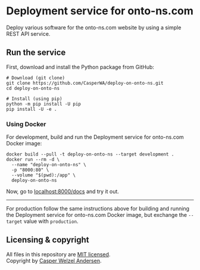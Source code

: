 # Deployment service for onto-ns.com

Deploy various software for the onto-ns.com website by using a simple REST API service.

## Run the service

First, download and install the Python package from GitHub:

```shell
# Download (git clone)
git clone https://github.com/CasperWA/deploy-on-onto-ns.git
cd deploy-on-onto-ns

# Install (using pip)
python -m pip install -U pip
pip install -U -e .
```

### Using Docker

For development, build and run the Deployment service for onto-ns.com Docker image:

```shell
docker build --pull -t deploy-on-onto-ns --target development .
docker run --rm -d \
  --name "deploy-on-onto-ns" \
  -p "8000:80" \
  --volume "$(pwd):/app" \
  deploy-on-onto-ns
```

Now, go to [localhost:8000/docs](http://localhost:8000/docs) and try it out.

---

For production follow the same instructions above for building and running the Deployment service for onto-ns.com Docker image, but exchange the `--target` value with `production`.

## Licensing & copyright

All files in this repository are [MIT licensed](LICENSE).  
Copyright by [Casper Welzel Andersen](https://github.com/CasperWA).
